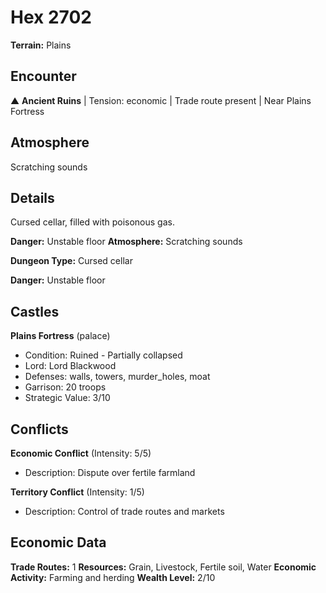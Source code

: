 # Hex 2702

**Terrain:** Plains

## Encounter
▲ **Ancient Ruins** | Tension: economic | Trade route present | Near Plains Fortress

## Atmosphere
Scratching sounds

## Details
Cursed cellar, filled with poisonous gas.

**Danger:** Unstable floor
**Atmosphere:** Scratching sounds



**Dungeon Type:** Cursed cellar

**Danger:** Unstable floor

## Castles
**Plains Fortress** (palace)
- Condition: Ruined - Partially collapsed
- Lord: Lord Blackwood
- Defenses: walls, towers, murder_holes, moat
- Garrison: 20 troops
- Strategic Value: 3/10

## Conflicts
**Economic Conflict** (Intensity: 5/5)
- Description: Dispute over fertile farmland

**Territory Conflict** (Intensity: 1/5)
- Description: Control of trade routes and markets

## Economic Data
**Trade Routes:** 1
**Resources:** Grain, Livestock, Fertile soil, Water
**Economic Activity:** Farming and herding
**Wealth Level:** 2/10
